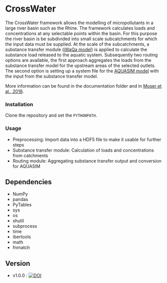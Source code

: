 # CrossWater #

The CrossWater framework allows the modelling of micropollutants in a large river basin such as the Rhine. 
The framework calculates loads and concentrations at any selectable points within the basin. For this purpose 
the river basin is be subdivided into small scale subcatchments for which the input data must be supplied. 
At the scale of the subcatchments, a substance transfer module ([iWaQa model](https://github.com/hontimar/iWaQa)) is applied to calculate 
the substance load released to the aquatic system. Subsequently two routing options are available, the first approach aggregates the loads
from the substance transfer model for the upstream areas of the selected outlets. The second 
option is setting up a system file for the [AQUASIM model](http://www.eawag.ch/de/abteilung/siam/software/) with the input from the substance transfer 
model.

More information can be found in the documentation folder and in [Moser et al., 2018](https://www.hydrol-earth-syst-sci-discuss.net/hess-2017-628/).

### Installation 

Clone the repository and set the `PYTHONPATH`.

### Usage ###

* Preprocessing: Import data into a HDF5 file to make it usable for further steps
* Substance transfer module: Calculation of loads and concentrations from catchments
* Routing module: Aggregating substance transfer output and conversion for AQUASIM

## Dependencies

* NumPy
* pandas
* PyTables
* sys
* os
* shutil
* subprocess
* time
* ibertools
* math
* fnmatch

## Version

* v1.0.0 : [![DOI](https://zenodo.org/badge/88661468.svg)](https://zenodo.org/badge/latestdoi/88661468)

